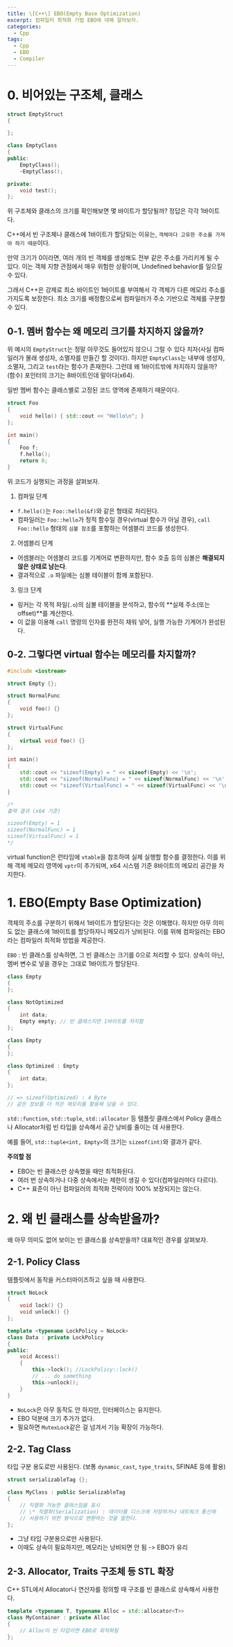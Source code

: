 ```yaml
---
title: \[C++\] EBO(Empty Base Optimization)
excerpt: 컴파일러 최적화 기법 EBO에 대해 알아보자.
categories:
  - Cpp
tags:
  - Cpp
  - EBO
  - Compiler
---
```


# 0. 비어있는 구조체, 클래스

```c++
struct EmptyStruct
{

};

class EmptyClass
{
public:
    EmptyClass();
    ~EmptyClass();

private:
	void test();
};
```

위 구조체와 클래스의 크기를 확인해보면 몇 바이트가 할당될까? 
정답은 각각 1바이트다.

C++에서 빈 구조체나 클래스에 1바이트가 할당되는 이유는, `객체마다 고유한 주소를 가져야 하기 때문`이다.

만약 크기가 0이라면, 여러 개의 빈 객체를 생성해도 전부 같은 주소를 가리키게 될 수 있다. 이는 객체 지향 관점에서 매우 위험한 상황이며, Undefined behavior를 일으킬 수 있다.

그래서 C++은 강제로 최소 바이트인 1바이트를 부여해서 각 객체가 다른 메모리 주소를 가지도록 보장한다. 최소 크기를 배정함으로써 컴파일러가 주소 기반으로 객체를 구분할 수 있다.

## 0-1. 멤버 함수는 왜 메모리 크기를 차지하지 않을까?

위 예시의 `EmptyStruct`는 정말 아무것도 들어있지 않으니 그럴 수 있다 치자(사실 컴파일러가 몰래 생성자, 소멸자를 만들긴 할 것이다). 하지만 `EmptyClass`는 내부에 생성자, 소멸자, 그리고 `test`라는 함수가 존재한다. 그런데 왜 1바이트밖에 차지하지 않을까? (함수) 포인터의 크기는 8바이트인데 말이다(x64).

일반 멤버 함수는 클래스별로 고정된 코드 영역에 존재하기 때문이다.

```c++
struct Foo
{
	void hello() { std::cout << "Hello\n"; }
};

int main()
{
	Foo f;
	f.hello();
	return 0;
}
```

위 코드가 실행되는 과정을 살펴보자.

1. 컴파일 단계
- `f.hello()`는 `Foo::hello(&f)`와 같은 형태로 처리된다.
- 컴파일러는 `Foo::hello`가 정적 함수일 경우(virtual 함수가 아닐 경우), `call Foo::hello` 형태의 `심볼 참조`를 포함하는 어셈블리 코드를 생성한다.

2. 어셈블리 단계
- 어셈블러는 어셈블리 코드를 기계어로 변환하지만, 함수 호출 등의 심볼은 **해결되지 않은 상태로 남는다**.
- 결과적으로 `.o` 파일에는 심볼 테이블이 함께 포함된다.

3. 링크 단계
- 링커는 각 목적 파일(`.o`)의 심볼 테이블을 분석하고, 함수의 **실제 주소(또는 offset)**를 계산한다.
- 이 값을 이용해 `call` 명령의 인자를 완전히 채워 넣어, 실행 가능한 기계어가 완성된다.

## 0-2. 그렇다면 virtual 함수는 메모리를 차지할까?

```c++
#include <iostream>

struct Empty {};

struct NormalFunc
{
	void foo() {}
};

struct VirtualFunc
{
	virtual void foo() {}
};

int main()
{
	std::cout << "sizeof(Empty) = " << sizeof(Empty) << '\n';
	std::cout << "sizeof(NormalFunc) = " << sizeof(NormalFunc) << '\n';
	std::cout << "sizeof(VirtualFunc) = " << sizeof(VirtualFunc) << '\n';
}

/*
출력 결과 (x64 기준)

sizeof(Empty) = 1
sizeof(NormalFunc) = 1
sizeof(VirtualFunc) = 1
*/
```

virtual function은 런타임에 `vtable`을 참조하여 실제 실행할 함수를 결정한다. 이를 위해 객체 메모리 영역에 `vptr`이 추가되며, x64 시스템 기준 8바이트의 메모리 공간을 차지한다.

# 1. EBO(Empty Base Optimization)

객체의 주소를 구분하기 위해서 1바이트가 할당된다는 것은 이해했다. 하지만 아무 의미도 없는 클래스에 1바이트를 할당하자니 메모리가 낭비된다. 이를 위해 컴파일러는 EBO라는 컴파일러 최적화 방법을 제공한다.

`EBO` : 빈 클래스를 상속하면, 그 빈 클래스는 크기를 0으로 처리할 수 있다. 상속이 아닌, 멤버 변수로 넣을 경우는 그대로 1바이트가 할당된다.

```c++
class Empty 
{
};

class NotOptimized
{
	int data;
	Empty empty; // 빈 클래스지만 1바이트를 차지함
};
```

```c++
class Empty 
{
};

class Optimized : Empty
{
	int data;
};

// => sizeof(Optimized) : 4 Byte
// 같은 정보를 더 적은 메모리를 활용해 담을 수 있다.
```

`std::function`, `std::tuple`, `std::allocator` 등 템플릿 클래스에서 Policy 클래스나 Allocator처럼 빈 타입을 상속해서 공간 낭비를 줄이는 데 사용한다.

예를 들어, `std::tuple<int, Empty>`의 크기는 `sizeof(int)`와 결과가 같다.

**주의할 점**
- EBO는 빈 클래스만 상속했을 때만 최적화된다.
- 여러 번 상속하거나 다중 상속에서는 제한이 생길 수 있다(컴파일러마다 다르다).
- C++ 표준이 아닌 컴파일러의 최적화 전략이라 100% 보장되지는 않는다.

# 2. 왜 빈 클래스를 상속받을까?

왜 아무 의미도 없어 보이는 빈 클래스를 상속받을까?
대표적인 경우를 살펴보자.

## 2-1. Policy Class

템플릿에서 동작을 커스터마이즈하고 싶을 때 사용한다.

```c++
struct NoLock
{
	void lock() {}
	void unlock() {}
};

template <typename LockPolicy = NoLock>
class Data : private LockPolicy
{
public:
	void Access()
	{
		this->lock(); //LockPolicy::lock()
		// ... do something
		this->unlock();
	}
}
```

- `NoLock`은 아무 동작도 안 하지만, 인터페이스는 유지한다.
- EBO 덕분에 크기 추가가 없다.
- 필요하면 `MutexLock`같은 걸 넘겨서 기능 확장이 가능하다.

## 2-2. Tag Class

타입 구분 용도로만 사용된다. (보통 `dynamic_cast`, `type_traits`, SFINAE 등에 활용)

```c++
struct serializableTag {};

class MyClass : public SerializableTag
{
	// 직렬화 가능한 클래스임을 표시
	// \* 직렬화(Serialization) : 데이터를 디스크에 저장하거나 네트워크 통신에 
	// 사용하기 위한 형식으로 변환하는 것을 말한다.
};
```

- 그냥 타입 구분용으로만 사용된다.
- 이때도 상속이 필요하지만, 메모리는 낭비되면 안 됨 -> EBO가 유리

## 2-3. Allocator, Traits 구조체 등 STL 확장

C++ STL에서 Allocator나 연산자를 정의할 때 구조를 빈 클래스로 상속해서 사용한다.

```c++
template <typename T, typename Alloc = std::allocator<T>>
class MyContainer : private Alloc
{
	// Alloc이 빈 타입이면 EBO로 최적화됨
};
```






